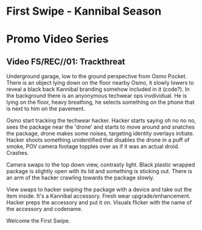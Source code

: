 # First Swipe - Kannibal Season

# Promo Video Series

## Video FS/REC//01: Trackthreat

Underground garage, low to the ground perspective from Osmo Pocket. There is an object lying down on the floor nearby Osmo, it slowly lowers to reveal a black back Kannibal branding somehow included in it (code?). In the background there is an anyonymous techwear ops invdividual. He is lying on the floor, heavy breathing, he selects something on the phone that is next to him on the pavement. 

Osmo start tracking the techwear hacker. Hacker starts saying oh no no no, sees the package near the 'drone' and starts to move around and snatches the package, drone makes some noises, targeting identity overlays initiate. Hacker shoots something unidentified that disables the drone in a puff of smoke, POV camera footage topples over as if it was an actual droid. Crashes. 

Camera swaps to the top down view, contrasty light. Black plastic wrapped package is slightly open with its lid and something is sticking out. There is an arm of the hacker crawling towards the package slowly. 

View swaps to hacker swiping the package with a device and take out the item inside. It's a Kannibal accessory. Fresh wear upgrade/enhancement. Hacker preps the accessory and put it on. Visuals flicker with the name of the accessory and codename.

Welcome the First Swipe.
